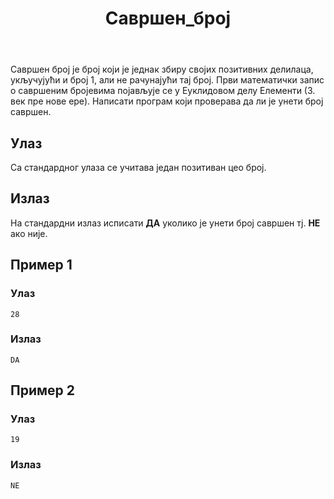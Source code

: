 ﻿---
title: Савршен_број
timelimit: 1.0 
memlimit: 64   
owner: Јована Ормановић 
origin:    
tags: []   
status: КОМПЛЕТАН
status-od: 2019-08-16   
solutions:
  - name: ex0
    lang: [cpp, cs, py]
    desc: ""
    tags: []
---

Савршен број је број који је једнак збиру својих позитивних делилаца, укључујући и број 1, али не рачунајући тај број. Први математички запис о савршеним бројевима појављује се  у Еуклидовом делу Елементи (3. век пре нове ере). Написати програм који проверава да ли је унети број савршен.

## Улаз

Са стандардног улаза се учитава један позитиван цео број.

## Излаз

На стандардни излаз исписати **ДА** уколико је унети број савршен тј.  **НЕ** ако није.


## Пример 1

### Улаз

~~~
28
~~~

### Излаз

~~~
DA
~~~

## Пример 2

### Улаз

~~~
19
~~~

### Излаз

~~~
NE
~~~
